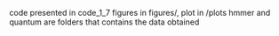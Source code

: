 code presented in code_1_7
figures in figures/, plot in /plots
hmmer and quantum are folders that contains the data obtained
